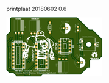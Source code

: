 printplaat 20180602 0.6

<img src="https://github.com/pappavis/EasyLab-retro-synth-SN76489/blob/master/KiCAD/SN76489%20arduino%20nano%20shield/plaatje/EasyLabMuziek%20editie_SN76489_pcb_0.5_voor.png?raw=true" width="50%" height="50%">

